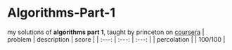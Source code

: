 # Algorithms-Part-1
my solutions of **algorithms part 1**, taught by princeton on [coursera](https://www.coursera.org/learn/algorithms-part1/home/welcome)
| problem | description | score | 
| :---: | :---: | :---: |
| percolation |  | 100/100 |
